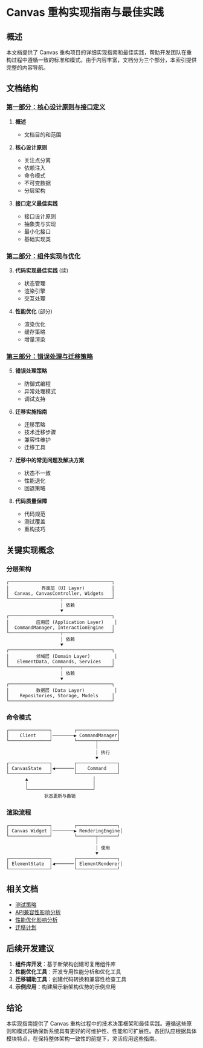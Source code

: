 # Canvas 重构实现指南与最佳实践

## 概述

本文档提供了 Canvas 重构项目的详细实现指南和最佳实践，帮助开发团队在重构过程中遵循一致的标准和模式。由于内容丰富，文档分为三个部分，本索引提供完整的内容导航。

## 文档结构

### [第一部分：核心设计原则与接口定义](./03_implementation_guidelines_part1.md)

1. **概述**
   - 文档目的和范围

2. **核心设计原则**
   - 关注点分离
   - 依赖注入
   - 命令模式
   - 不可变数据
   - 分层架构

3. **接口定义最佳实践**
   - 接口设计原则
   - 抽象类与实现
   - 最小化接口
   - 基础实现类

### [第二部分：组件实现与优化](./03_implementation_guidelines_part2.md)

3. **代码实现最佳实践** (续)
   - 状态管理
   - 渲染引擎
   - 交互处理

4. **性能优化** (部分)
   - 渲染优化
   - 缓存策略
   - 增量渲染

### [第三部分：错误处理与迁移策略](./03_implementation_guidelines_part3.md)

5. **错误处理策略**
   - 防御式编程
   - 异常处理模式
   - 调试支持

6. **迁移实施指南**
   - 迁移策略
   - 技术迁移步骤
   - 兼容性维护
   - 迁移工具

7. **迁移中的常见问题及解决方案**
   - 状态不一致
   - 性能退化
   - 回退策略

8. **代码质量保障**
   - 代码规范
   - 测试覆盖
   - 重构技巧

## 关键实现概念

### 分层架构

```
┌──────────────────────────────────────┐
│            界面层 (UI Layer)          │
│  Canvas, CanvasController, Widgets   │
└───────────────────┬──────────────────┘
                    │ 依赖
                    ▼
┌──────────────────────────────────────┐
│          应用层 (Application Layer)    │
│  CommandManager, InteractionEngine   │
└───────────────────┬──────────────────┘
                    │ 依赖
                    ▼
┌──────────────────────────────────────┐
│          领域层 (Domain Layer)         │
│   ElementData, Commands, Services    │
└───────────────────┬──────────────────┘
                    │ 依赖
                    ▼
┌──────────────────────────────────────┐
│          数据层 (Data Layer)           │
│    Repositories, Storage, Models     │
└──────────────────────────────────────┘
```

### 命令模式

```
┌───────────────┐        ┌───────────────┐
│    Client     │────────▶ CommandManager│
└───────────────┘        └───────┬───────┘
                                 │
                                 │ 执行
                                 ▼
┌───────────────┐        ┌───────────────┐
│ CanvasState   │◀───────│    Command    │
└───────────────┘        └───────────────┘
       ▲                        │
       │                        │
       └────────────────────────┘
              状态更新与撤销
```

### 渲染流程

```
┌───────────────┐        ┌───────────────┐
│ Canvas Widget │────────▶ RenderingEngine│
└───────────────┘        └───────┬───────┘
                                 │
                                 │ 使用
                                 ▼
┌───────────────┐        ┌───────────────┐
│ ElementState  │◀───────│ ElementRenderer│
└───────────────┘        └───────────────┘
```

## 相关文档

- [测试策略](./02_testing_strategy.md)
- [API兼容性影响分析](../03_functionality_impact/06_api_compatibility_impact.md)
- [性能优化影响分析](../03_functionality_impact/05_performance_optimization_impact.md)
- [迁移计划](./01_migration_plan.md)

## 后续开发建议

1. **组件库开发**：基于新架构创建可复用组件库
2. **性能优化工具**：开发专用性能分析和优化工具
3. **迁移辅助工具**：创建代码转换和兼容性检查工具
4. **示例应用**：构建展示新架构优势的示例应用

## 结论

本实现指南提供了 Canvas 重构过程中的技术决策框架和最佳实践。遵循这些原则和模式将确保新系统具有更好的可维护性、性能和可扩展性。各团队应根据具体模块特点，在保持整体架构一致性的前提下，灵活应用这些指南。
